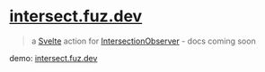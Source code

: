 # [intersect.fuz.dev](https://intersect.fuz.dev/)

> a [Svelte](https://svelte.dev/) action for
> [IntersectionObserver](https://developer.mozilla.org/en-US/docs/Web/API/IntersectionObserver/IntersectionObserver) -
> docs coming soon

demo: [intersect.fuz.dev](https://intersect.fuz.dev/)
